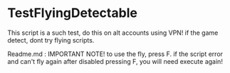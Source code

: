 # TestFlyingDetectable
This script is a such test, do this on alt accounts using VPN! if the game detect, dont try flying scripts. 

Readme.md : 
IMPORTANT NOTE! to use the fly, press F. if the script error and can't fly again after disabled pressing F, you will need execute again!
